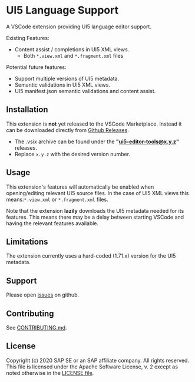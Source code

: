 # UI5 Language Support

A VSCode extension providing UI5 language editor support.

Existing Features:

- Content assist / completions in UI5 XML views.
  - Both `*.view.xml` and `*.fragment.xml` files

Potential future features:

- Support multiple versions of UI5 metadata.
- Semantic validations in UI5 XML views.
- UI5 manifest.json semantic validations and content assist.

## Installation

This extension is **not** yet released to the VSCode Marketplace.
Instead it can be downloaded directly from [Github Releases](https://github.com/SAP/ui5-editor-tools/releases/).

- The .vsix archive can be found under the **"ui5-editor-tools@x.y.z"** releases.
- Replace `x.y.z` with the desired version number.

## Usage

This extension's features will automatically be enabled when opening/editing relevant UI5 source files.
In the case of UI5 XML views this means:`*.view.xml` or `*.fragment.xml` files.

Note that the extension **lazily** downloads the UI5 metadata needed for its features.
This means there may be a delay between starting VSCode and having the relevant features available.

## Limitations

The extension currently uses a hard-coded (1.71.x) version for the UI5 metadata.

## Support

Please open [issues](https://github.com/SAP/ui5-editor-tools/issues) on github.

## Contributing

See [CONTRIBUTING.md](./CONTRIBUTING.md).

## License

Copyright (c) 2020 SAP SE or an SAP affiliate company. All rights reserved.
This file is licensed under the Apache Software License, v. 2 except as noted otherwise in the [LICENSE file](../../LICENSE).
